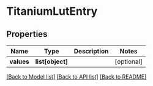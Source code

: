 # TitaniumLutEntry


## Properties
Name | Type | Description | Notes
------------ | ------------- | ------------- | -------------
**values** | **list[object]** |  | [optional] 

[[Back to Model list]](../README.md#documentation-for-models) [[Back to API list]](../README.md#documentation-for-api-endpoints) [[Back to README]](../README.md)


